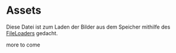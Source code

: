 # Assets

Diese Datei ist zum Laden der Bilder aus dem Speicher mithilfe des [FileLoaders](FileLoader.md) gedacht.

more to come

